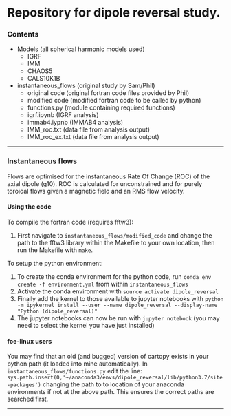 # Repository for dipole reversal study.

### Contents
- Models (all spherical harmonic models used)
  - IGRF
  - IMM
  - CHAOS5
  - CALS10K1B
- instantaneous_flows (original study by Sam/Phil)
  - original code (original fortran code files provided by Phil)
  - modified code (modified fortran code to be called by python)
  - functions.py (module containing required functions)
  - igrf.ipynb (IGRF analysis)
  - immab4.iypnb (IMMAB4 analysis)
  - IMM_roc.txt (data file from analysis output)
  - IMM_roc_ex.txt (data file from analysis output)
  
-----

### Instantaneous flows

Flows are optimised for the instantaneous Rate Of Change (ROC) of the axial dipole (g10). ROC is calculated for unconstrained and for purely toroidal flows given a magnetic field and an RMS flow velocity.

#### Using the code

To compile the fortran code (requires fftw3):
1. First navigate to `instantaneous_flows/modified_code` and change the path to the fftw3 library within the Makefile to your own location, then run the Makefile with `make`.

To setup the python environment:
1. To create the conda environment for the python code, run `conda env create -f environment.yml` from within `instantaneous_flows`
2. Activate the conda environment with `source activate dipole_reversal`
3. Finally add the kernel to those available to jupyter notebooks with `python -m ipykernel install --user --name dipole_reversal --display-name "Python (dipole_reversal)"`
4. The jupyter notebooks can now be run with `jupyter notebook` (you may need to select the kernel you have just installed)

#### foe-linux users

You may find that an old (and bugged) version of cartopy exists in your python path (it loaded into mine automatically). In `instantaneous_flows/functions.py`
edit the line:
`sys.path.insert(0,'~/anaconda3/envs/dipole_reversal/lib/python3.7/site-packages')`
changing the path to to location of your anaconda environments if not at the above path. This ensures the correct paths are
searched first.

-----
